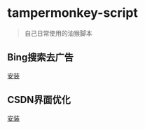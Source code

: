 # tampermonkey-script

> 自己日常使用的油猴脚本

## Bing搜索去广告

[安装](https://github.com/lovexy-fun/tampermonkey-script/raw/master/src/bing-remove-ad.user.js)

## CSDN界面优化

[安装](https://github.com/lovexy-fun/tampermonkey-script/raw/master/src/csdn-optimizer.user.js)